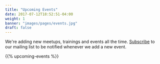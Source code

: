 ```yaml
---
title: "Upcoming Events"
date: 2017-07-12T18:52:51-04:00
weight: 1
banner: "images/pages/events.jpg"
draft: false
---
```


We're adding new meetups, trainings and events all the time. [Subscribe](/subscribe/) to our mailing list to be notified whenever we add a new event.

{{% upcoming-events %}}